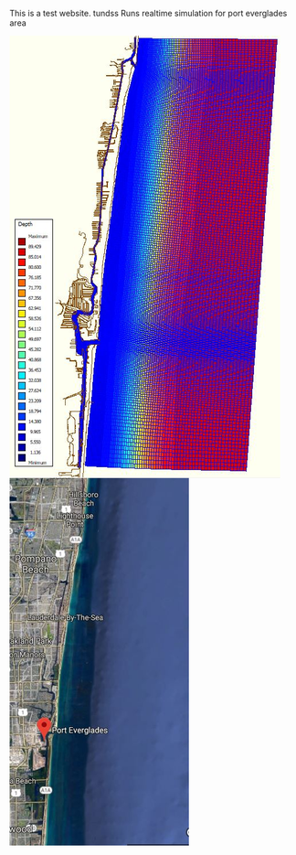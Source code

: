 
This is a test website. tundss
Runs realtime simulation for port everglades area
<description description description description >
<description description description description >

<img align="center" src="c24.JPG" height=".01">
<img align="left" src="map.JPG" height=".5">


